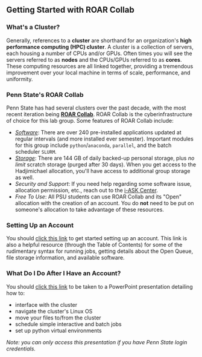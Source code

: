 ## Getting Started with ROAR Collab

### What's a Cluster?
Generally, references to a **cluster** are shorthand for an organization's **high performance computing (HPC) cluster**. A cluster is a collection of servers, each housing a number of CPUs and/or GPUs. Often times you will see the servers referred to as **nodes** and the CPUs/GPUs referred to as **cores**. These computing resources are all linked together, providing a tremendous improvement over your local machine in terms of scale, performance, and uniformity.

### Penn State's ROAR Collab
Penn State has had several clusters over the past decade, with the most recent iteration being [**ROAR Collab**](https://www.icds.psu.edu/roar-collab/). ROAR Collab is the cyberinfrastructure of choice for this lab group. Some features of ROAR Collab include:
* [*Software*](https://www.icds.psu.edu/computing-services/software/): There are over 240 pre-installed applications updated at regular intervals (and more installed ever semester). Important modules for this group include `python`/`anaconda`, `parallel`, and the batch scheduler `SLURM`.
* [*Storage*](https://www.icds.psu.edu/file-storage-on-roar-collab/): There are 144 GB of daily backed-up personal storage, plus *no limit* scratch storage (purged after 30 days). When you get access to the Hadjimichael allocation, you'll have access to additional group storage as well.
* *Security and Support*: If you need help regarding some software issue, allocation permission, etc., reach out to the [i-ASK Center](https://www.icds.psu.edu/support/). 
* *Free To Use*: All PSU students can use ROAR Collab and its "Open" allocation with the creation of an account. You do **not** need to be put on someone's allocation to take advantage of these resources.

### Setting Up an Account
You should [click this link](https://www.icds.psu.edu/roar-collab-user-guide/) to get started setting up an account. This link is also a helpful resource (through the Table of Contents) for some of the rudimentary syntax for running jobs, getting details about the Open Queue, file storage information, and available software.

### What Do I Do After I Have an Account?
You should [click this link](https://pennstateoffice365-my.sharepoint.com/:p:/r/personal/azh5924_psu_edu/Documents/Hadjimichael%20Group%20Materials/Training/Joining%20and%20Using%20the%20Cluster/ClusterTraining.pptx?d=w9bc7a237922341b98927cc4d7dd098b1&csf=1&web=1&e=GSHOEX) to be taken to a PowerPoint presentation detailing how to: 
* interface with the cluster
* navigate the cluster's Linux OS 
* move your files to/from the cluster
* schedule simple interactive and batch jobs
* set up python virtual environments

*Note: you can only access this presentation if you have Penn State login credentials.*
